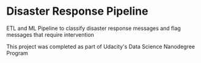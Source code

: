 # Disaster Response Pipeline

ETL and ML Pipeline to classify disaster response messages and flag messages that require intervention

This project was completed as part of Udacity's Data Science Nanodegree Program